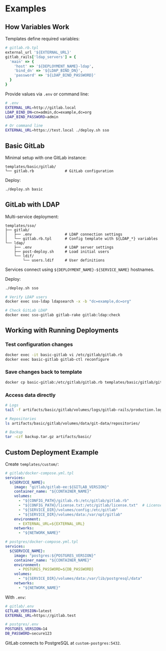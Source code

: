 # Examples

## How Variables Work

Templates define required variables:
```ruby
# gitlab.rb.tpl
external_url '${EXTERNAL_URL}'
gitlab_rails['ldap_servers'] = {
  'main' => {
    'host' => '${DEPLOYMENT_NAME}-ldap',
    'bind_dn' => '${LDAP_BIND_DN}',
    'password' => '${LDAP_BIND_PASSWORD}'
  }
}
```

Provide values via `.env` or command line:
```bash
# .env
EXTERNAL_URL=http://gitlab.local
LDAP_BIND_DN=cn=admin,dc=example,dc=org
LDAP_BIND_PASSWORD=admin

# Or command line
EXTERNAL_URL=https://test.local ./deploy.sh sso
```

## Basic GitLab

Minimal setup with one GitLab instance:

```
templates/basic/gitlab/
└── gitlab.rb              # GitLab configuration
```

Deploy:
```bash
./deploy.sh basic
```

## GitLab with LDAP

Multi-service deployment:

```
templates/sso/
├── gitlab/
│   ├── .env               # LDAP connection settings
│   └── gitlab.rb.tpl      # Config template with ${LDAP_*} variables
└── ldap/
    ├── .env               # LDAP server settings
    ├── post-deploy.sh     # Load initial users
    └── ldif/
        └── users.ldif     # User definitions
```

Services connect using `${DEPLOYMENT_NAME}-${SERVICE_NAME}` hostnames.

Deploy:
```bash
./deploy.sh sso

# Verify LDAP users
docker exec sso-ldap ldapsearch -x -b "dc=example,dc=org"

# Check GitLab LDAP
docker exec sso-gitlab gitlab-rake gitlab:ldap:check
```

## Working with Running Deployments

### Test configuration changes
```bash
docker exec -it basic-gitlab vi /etc/gitlab/gitlab.rb
docker exec basic-gitlab gitlab-ctl reconfigure
```

### Save changes back to template
```bash
docker cp basic-gitlab:/etc/gitlab/gitlab.rb templates/basic/gitlab/gitlab.rb
```

### Access data directly
```bash
# Logs
tail -f artifacts/basic/gitlab/volumes/logs/gitlab-rails/production.log

# Repositories  
ls artifacts/basic/gitlab/volumes/data/git-data/repositories/

# Backup
tar -czf backup.tar.gz artifacts/basic/
```

## Custom Deployment Example

Create `templates/custom/`:

```yaml
# gitlab/docker-compose.yml.tpl
services:
  ${SERVICE_NAME}:
    image: "gitlab/gitlab-ee:${GITLAB_VERSION}"
    container_name: "${CONTAINER_NAME}"
    volumes:
      - "${CONFIG_PATH}/gitlab.rb:/etc/gitlab/gitlab.rb"
      - "${CONFIG_PATH}/license.txt:/etc/gitlab/license.txt"  # License file
      - "${SERVICE_DIR}/volumes/config:/etc/gitlab"
      - "${SERVICE_DIR}/volumes/data:/var/opt/gitlab"
    environment:
      - EXTERNAL_URL=${EXTERNAL_URL}
    networks:
      - "${NETWORK_NAME}"

# postgres/docker-compose.yml.tpl  
services:
  ${SERVICE_NAME}:
    image: "postgres:${POSTGRES_VERSION}"
    container_name: "${CONTAINER_NAME}"
    environment:
      - POSTGRES_PASSWORD=${DB_PASSWORD}
    volumes:
      - "${SERVICE_DIR}/volumes/data:/var/lib/postgresql/data"
    networks:
      - "${NETWORK_NAME}"
```

With `.env`:
```bash
# gitlab/.env
GITLAB_VERSION=latest
EXTERNAL_URL=https://gitlab.test

# postgres/.env
POSTGRES_VERSION=14
DB_PASSWORD=secure123
```

GitLab connects to PostgreSQL at `custom-postgres:5432`.